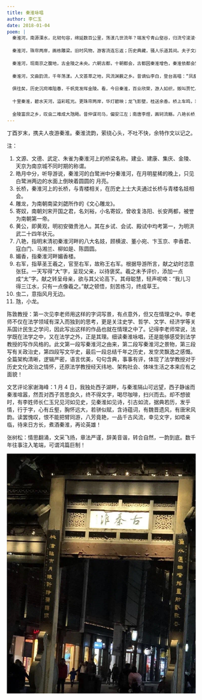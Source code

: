 ```yaml
---
title: 秦淮咏唱
author: 李仁玉
date: 2018-01-04
poem: |
  秦淮河，南源溧水，北韧句容，绵延数百公里，荡漾几世流年？端发兮青山壑谷，归流兮滚滚长江。穿城廓十里流翠，浇畿里万顷稻香。古称龙藏浦，唐末秦淮扬。然，为何关“秦”？青史煌煌无记载，坊间道说似真章：昔秦皇扫合六国，盼国祚万寿无疆；听方士纬言谶语，信金陵虎踞龙盘；动徭役而凿淮水，断龙脉以歿龙蟠。秦淮由来，色调苍凉。

  秦淮河，珠帘两岸，画栋雕梁。旧时风物，游客流连忘返；历史典藏，骚人乐道其间。夫子文庙，惟盛明清两代；江南贡院，悲喜青丝白霜。断碣栏桥，座座有典；歌台舞榭，处处留香。文源悠远，难载江南翘楚；文德根深，流芳忠烈栋梁。武定本源，北伐中原为一统；朱雀寓意，锦绣江山万年长。雕凤长桥，无边风月，夜幕降临飘紫袂；彩舟汩汩，洲头白鹭，皓月中分窥绣窗。

  秦淮河，现南京之腹地，古金陵之未央。六朝古都，十朝都会，古都因秦淮增色，秦淮依都会繁昌。昔三国孙权，黄髯小儿，武昌迁鼎驭吴越，建业定都觅冠皇。都会于斯发迹，秦淮从此而芳。东晋司马，肉糜一族，江左偏安双甲子，建康残喘倚谢王。一时间，中原大姓来金陵；秦淮岸，繁花似锦赛长安。南朝小国，宋齐梁陈，国祚修短，文曲悠扬：南朝四百八十寺，《雕龙》千载耀文坛。虽寄奴豪迈，北统中原凌云志；但风流总被，弯弓铁马辗成霜。南唐后主，词场圣手，流恋花丛夜继日，摇曳舟楼品流觞，黄粱一梦温柔碎，卧榻之旁岂允酣？枭雄重八，智谋集庆，改称南京定国都，祈佑朱明日月长；施手段：诛功勋、灭十族、剔骨剥皮，兴文狱、罪私议、钳思断想。然，靖难之变，骨肉相残，不孝子孙迁燕地，可怜孤魂哭冷江。太平天国，红毛造反，装神弄鬼黎民祸，夺权争柄天京殇。时代车轮，潮流浩荡，王朝殒殁，帝制推翻。然，“革命尚未成功，同志仍需努力”，言犹在耳，掷地绕梁。真吊诡：共和思想润华夏，青天白日坠其间！

  秦淮河，文曲韵流，千年荡漾。人文荟萃之地，风流渊薮之乡。昔谪仙李白，登台高唱：“凤凰台上凤凰游，凤去台空江自流”。诗豪禹锡，乌衣怀古：“旧时王谢堂前燕，飞入寻常百姓家”。俊郎杜牧，夜泊秦淮：“商女不知亡国恨，隔江犹唱后庭花”。右军伉俪，教子有方：“我儿习得三江水，只有一点像羲之”。戒子轻狂，是为绝唱！江南才俊，六首黄公：三元及第古高载，六次为魁史没双。然，文章八股，于国何帮？落第敬梓，《儒林外史》，官场龌龊血斑史，寒士无门泪染觞！八艳媚香，长桥粉黛，香君如是，横波圆圆…..，风华绝代琴棋画，艳骨长存风月坛。

  俱往矣，历史沉疴难阻春，千帆竞发晖金陵。看，今日秦淮，百业欣荣，游人如织，贩叫贾忙。吾感慨：盛世浮华眷此地，千年一梦枕黄粱，人生在世空百岁，天下兴亡酒一觞。特填《沁园春·夜游秦淮》，词曰：

  十里秦淮，碧水天河，溢彩眩光。更珠帘两岸，华灯碧映；龙飞影壁，桂送余香。桥上车鸣，彩舟汩汩，白鹭难眠掠晚苍。虽冬月，见游人如织，贾贩繁忙。

  金陵富庶之乡，叹虫二难成大虺飏。昔仲谋司马，偏安江左；南唐李煜，画轲流觞。八艳长桥，蚕眉远黛，侠骨丹心胜髯郎。青史里，悟人间正道，天地沧桑！
---
```


丁酉岁末，携夫人夜游秦淮。秦淮流韵，萦绕心头，不吐不快，余特作文以记之。

注：

1. 文源、文德、武定、朱雀为秦淮河上的桥梁名称。建业、建康、集庆、金陵、天京为南京城不同时期的称谓。
2. 皓月中分，听导游说，秦淮河的白鹭洲中分秦淮河，在月明星稀的晚上，只见白鹭洲两边的水面上倒映着圆圆的 月亮。
3. 长桥，秦淮河上的长桥，与青楼相关，在历史上士大夫通过长桥与青楼名妓相会。
4. 雕龙，为南朝南梁刘勰所作的《文心雕龙》。
5. 寄奴，南朝刘宋开国之君，名刘裕，小名寄奴，曾收复洛阳、长安两都，被誉为南朝第一帝。
6. 黄公，即黄观，明初安徽贵池人。其在乡试、会试、殿试中均考第一，为明洪武二十四年状元。
7. 八艳，指明末清初秦淮河畔的八大名妓，顾横波、董小宛、卞玉京、李香君、寇白门、马湘兰、柳如是、陈圆圆。
8. 媚香，指秦淮河畔媚香楼。
9. 右军，指草圣王羲之，官至右军，故称王右军。根据导游所言，献之幼时恣意张狂。一天写得“大”字，呈现父亲，以待褒奖。羲之未予评价，添加一点成“太”字。献之转呈母亲，欲与其父论高下。其母聪慧，轻声呢喃：“我儿习得三江水，只有一点像羲之。”献之顿悟，刻苦练习，终成草王。
10. 虫二，意指风月无边。
11. 虺，小龙。

陈敦教授：第一次见李老师用这样的字词写景，有点意外，但又在情理之中。李老师不仅在法学领域有深入而独到的思考，更是关注史学、哲学、文学、经济学等关系国计民生之学问，因此写出这样的作品也就在情理之中了。记得李老师常说，法学既在法学之中，又在法学之外，正是其理。细读秦淮咏唱，还是能够感受到法学教授的写作风格的。此文第一段写秦淮河之由来，第二段写秦淮河之景物，第三段写有关政治史，第四段写文华史，最后一段总结千年之历史，发空灵飘逸之感慨。全篇架构清晰，逻辑严密，语言优美，句句含典，事事有评，体现了法学教授对于历史文化政治之情怀，还原法学教授经天纬地、架构社会、体味生活之本来应有之面貌！

文艺评论家谢海峰：1 月 4 日，我独处西子湖畔，与秦淮隔山可远望，西子静谧而秦淮喧嚣，然吾对西子苦思良久，终不得文字，喝尽咖啡，扫兴而去。却不想彼时，有李姓师长仁玉兄见河如见史，见秦淮如见诗，引古如流，据典若历，发乎情，行于字，心有丘壑，胸怀远大，若骈似赋，含诗蕴词，有魏晋遗风，有唐宋风韵。读罢愧叹，恨不能把臂同游，八芳竟艳，一品千古风流，幸见文字，如唔亲临，待来日方长，煮酒秦淮，再论英雄！

张树松：情思翻涌，文采飞扬，章法严谨，辞美音谐，转合自然，一韵到底。数千年往事注入笔端，可谓鸿篇巨制！

![古秦淮建筑](./image.jpg)
